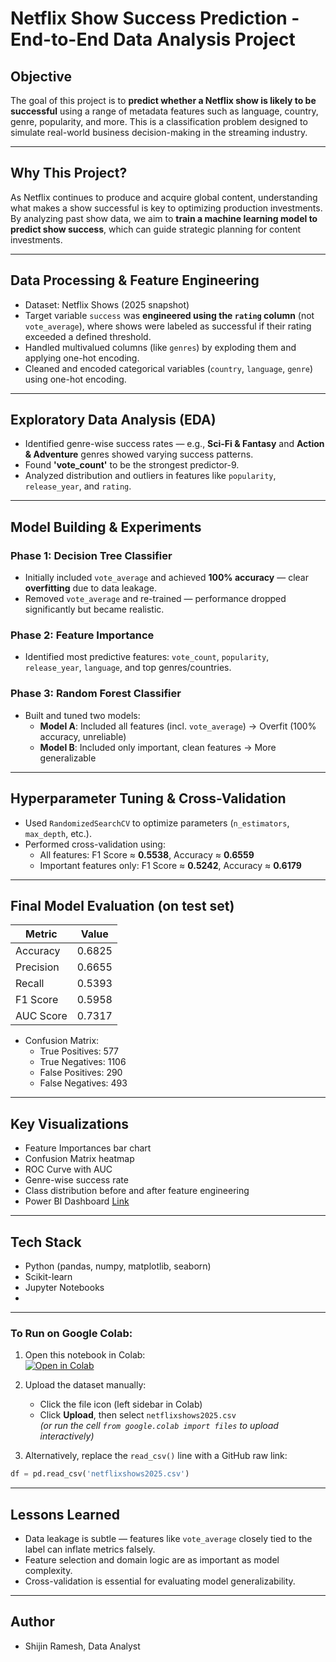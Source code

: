 # Netflix Show Success Prediction - End-to-End Data Analysis Project

## Objective

The goal of this project is to **predict whether a Netflix show is likely to be successful** using a range of metadata features such as language, country, genre, popularity, and more. This is a classification problem designed to simulate real-world business decision-making in the streaming industry.

---

## Why This Project?

As Netflix continues to produce and acquire global content, understanding what makes a show successful is key to optimizing production investments. By analyzing past show data, we aim to **train a machine learning model to predict show success**, which can guide strategic planning for content investments.

---

## Data Processing & Feature Engineering

- Dataset: Netflix Shows (2025 snapshot)
- Target variable `success` was **engineered using the `rating` column** (not `vote_average`), where shows were labeled as successful if their rating exceeded a defined threshold.
- Handled multivalued columns (like `genres`) by exploding them and applying one-hot encoding.
- Cleaned and encoded categorical variables (`country`, `language`, `genre`) using one-hot encoding.

---

## Exploratory Data Analysis (EDA)

- Identified genre-wise success rates — e.g., **Sci-Fi & Fantasy** and **Action & Adventure** genres showed varying success patterns.
- Found **'vote_count'** to be the strongest predictor-9.
- Analyzed distribution and outliers in features like `popularity`, `release_year`, and `rating`.

---

## Model Building & Experiments

### Phase 1: Decision Tree Classifier  
- Initially included `vote_average` and achieved **100% accuracy** — clear **overfitting** due to data leakage.
- Removed `vote_average` and re-trained — performance dropped significantly but became realistic.

### Phase 2: Feature Importance  
- Identified most predictive features: `vote_count`, `popularity`, `release_year`, `language`, and top genres/countries.

### Phase 3: Random Forest Classifier  
- Built and tuned two models:
  - **Model A**: Included all features (incl. `vote_average`) → Overfit (100% accuracy, unreliable)
  - **Model B**: Included only important, clean features → More generalizable

---

## Hyperparameter Tuning & Cross-Validation

- Used `RandomizedSearchCV` to optimize parameters (`n_estimators`, `max_depth`, etc.).
- Performed cross-validation using:
  - All features: F1 Score ≈ **0.5538**, Accuracy ≈ **0.6559**
  - Important features only: F1 Score ≈ **0.5242**, Accuracy ≈ **0.6179**

---

## Final Model Evaluation (on test set)

| Metric             | Value     |
|--------------------|-----------|
| Accuracy           | 0.6825    |
| Precision          | 0.6655    |
| Recall             | 0.5393    |
| F1 Score           | 0.5958    |
| AUC Score          | 0.7317    |

- Confusion Matrix:
  - True Positives: 577
  - True Negatives: 1106
  - False Positives: 290
  - False Negatives: 493

---

## Key Visualizations

- Feature Importances bar chart
- Confusion Matrix heatmap
- ROC Curve with AUC
- Genre-wise success rate
- Class distribution before and after feature engineering
- Power BI Dashboard [Link](https://app.powerbi.com/links/UL-mhIFhvE?ctid=695626df-d117-4278-b37d-1252e4fd8b07&pbi_source=linkShare)

---

## Tech Stack

- Python (pandas, numpy, matplotlib, seaborn)
- Scikit-learn
- Jupyter Notebooks
- 
---

### To Run on Google Colab:
1. Open this notebook in Colab:  
   [![Open in Colab](https://colab.research.google.com/assets/colab-badge.svg)](https://github.com/shijin/NetflixSuccessfulShowPredictiveModeling/blob/main/NetflixShows_EDA_PredictiveModeling.ipynb)

2. Upload the dataset manually:  
   - Click the file icon (left sidebar in Colab)
   - Click **Upload**, then select `netflixshows2025.csv`  
   *(or run the cell `from google.colab import files` to upload interactively)*

3. Alternatively, replace the `read_csv()` line with a GitHub raw link:
```python
df = pd.read_csv('netflixshows2025.csv')
```
---

## Lessons Learned

- Data leakage is subtle — features like `vote_average` closely tied to the label can inflate metrics falsely.
- Feature selection and domain logic are as important as model complexity.
- Cross-validation is essential for evaluating model generalizability.

---

## Author
- Shijin Ramesh, Data Analyst
